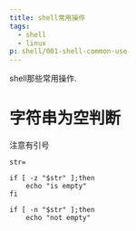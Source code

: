 ```yaml
---
title: shell常用操作
tags:
  - shell
  - linux
p: shell/001-shell-common-use
---
```

shell那些常用操作.

# 字符串为空判断
注意有引号
```shell
str=

if [ -z "$str" ];then
    echo "is empty"
fi

if [ -n "$str" ];then
    echo "not empty"
```
